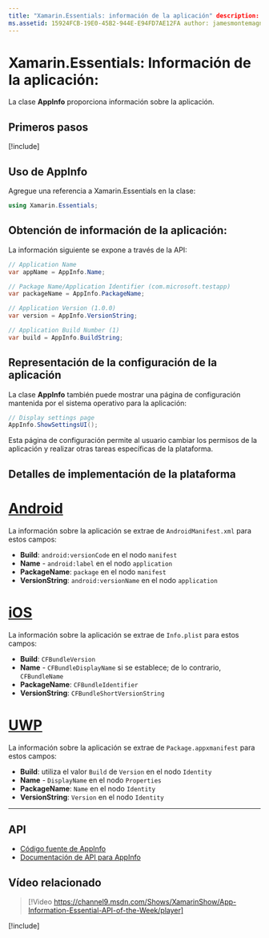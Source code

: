 ```yaml
---
title: "Xamarin.Essentials: información de la aplicación" description: "En este documento se describe la clase AppInfo de Xamarin.Essentials, que proporciona información sobre la aplicación. Por ejemplo, muestra el nombre de la aplicación y la versión."
ms.assetid: 15924FCB-19E0-45B2-944E-E94FD7AE12FA author: jamesmontemagno ms.author: jamont ms.date: 01/29/2019 ms.custom: video no-loc: [Xamarin.Forms, Xamarin.Essentials]
---
```


# <a name="xamarinessentials-app-information"></a>Xamarin.Essentials: Información de la aplicación:

La clase **AppInfo** proporciona información sobre la aplicación.

## <a name="get-started"></a>Primeros pasos

[!include[](~/essentials/includes/get-started.md)]

## <a name="using-appinfo"></a>Uso de AppInfo

Agregue una referencia a Xamarin.Essentials en la clase:

```csharp
using Xamarin.Essentials;
```

## <a name="obtaining-application-information"></a>Obtención de información de la aplicación:

La información siguiente se expone a través de la API:

```csharp
// Application Name
var appName = AppInfo.Name;

// Package Name/Application Identifier (com.microsoft.testapp)
var packageName = AppInfo.PackageName;

// Application Version (1.0.0)
var version = AppInfo.VersionString;

// Application Build Number (1)
var build = AppInfo.BuildString;
```

## <a name="displaying-application-settings"></a>Representación de la configuración de la aplicación

La clase **AppInfo** también puede mostrar una página de configuración mantenida por el sistema operativo para la aplicación:

```csharp
// Display settings page
AppInfo.ShowSettingsUI();
```

Esta página de configuración permite al usuario cambiar los permisos de la aplicación y realizar otras tareas específicas de la plataforma.

## <a name="platform-implementation-specifics"></a>Detalles de implementación de la plataforma

# <a name="android"></a>[Android](#tab/android)

La información sobre la aplicación se extrae de `AndroidManifest.xml` para estos campos:

- **Build**: `android:versionCode` en el nodo `manifest`
- **Name** - `android:label` en el nodo `application`
- **PackageName**: `package` en el nodo `manifest`
- **VersionString**: `android:versionName` en el nodo `application`

# <a name="ios"></a>[iOS](#tab/ios)

La información sobre la aplicación se extrae de `Info.plist` para estos campos:

- **Build**: `CFBundleVersion`
- **Name** - `CFBundleDisplayName` si se establece; de lo contrario, `CFBundleName`
- **PackageName**: `CFBundleIdentifier`
- **VersionString**: `CFBundleShortVersionString`

# <a name="uwp"></a>[UWP](#tab/uwp)

La información sobre la aplicación se extrae de `Package.appxmanifest` para estos campos:

- **Build**: utiliza el valor `Build` de `Version` en el nodo `Identity`
- **Name** - `DisplayName` en el nodo `Properties`
- **PackageName**: `Name` en el nodo `Identity`
- **VersionString**: `Version` en el nodo `Identity`

--------------

## <a name="api"></a>API

- [Código fuente de AppInfo](https://github.com/xamarin/Essentials/tree/master/Xamarin.Essentials/AppInfo)
- [Documentación de API para AppInfo](xref:Xamarin.Essentials.AppInfo)

## <a name="related-video"></a>Vídeo relacionado

> [!Video https://channel9.msdn.com/Shows/XamarinShow/App-Information-Essential-API-of-the-Week/player]

[!include[](~/essentials/includes/xamarin-show-essentials.md)]
